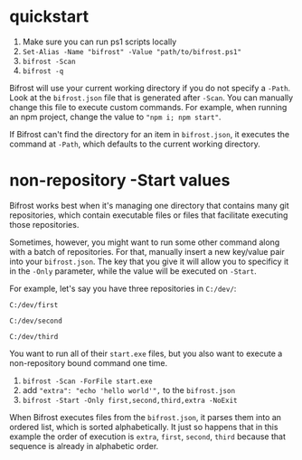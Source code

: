 # quickstart

1. Make sure you can run ps1 scripts locally
2. `Set-Alias -Name "bifrost" -Value "path/to/bifrost.ps1"`
3. `bifrost -Scan`
4. `bifrost -q`

Bifrost will use your current working directory if you do not specify a `-Path`.
Look at the `bifrost.json` file that is generated after `-Scan`. You can
manually change this file to execute custom commands. For example, when running
an npm project, change the value to `"npm i; npm start"`.

If Bifrost can't find the directory for an item in `bifrost.json`, it executes
the command at `-Path`, which defaults to the current working directory.

# non-repository -Start values

Bifrost works best when it's managing one directory that contains many git
repositories, which contain executable files or files that facilitate
executing those repositories.

Sometimes, however, you might want to run some other command along with a batch
of repositories. For that, manually insert a new key/value pair into your
`bifrost.json`. The key that you give it will allow you to specificy it in the
`-Only` parameter, while the value will be executed on `-Start`.

For example, let's say you have three repositories in `C:/dev/`:

    C:/dev/first

    C:/dev/second

    C:/dev/third

You want to run all of their `start.exe` files, but you also want to execute a
non-repository bound command one time.

1. `bifrost -Scan -ForFile start.exe`
2. add `"extra": "echo 'hello world'",` to the `bifrost.json`
3. `bifrost -Start -Only first,second,third,extra -NoExit`

When Bifrost executes files from the `bifrost.json`, it parses them into an
ordered list, which is sorted alphabetically. It just so happens that in this
example the order of execution is `extra`, `first`, `second`, `third` because
that sequence is already in alphabetic order.